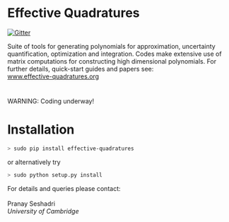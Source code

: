# Effective Quadratures
[![Gitter](https://badges.gitter.im/gitterHQ/gitter.svg)](https://gitter.im/Effective-Quadratures)

Suite of tools for generating polynomials for approximation, uncertainty quantification, optimization and integration. Codes make extensive use of matrix computations for constructing high dimensional polynomials. For further details, quick-start guides and papers see:
<br>
www.effective-quadratures.org
<br>
#

WARNING: Coding underway!<br>

# Installation

```bash
> sudo pip install effective-quadratures
```
or alternatively try
```bash
> sudo python setup.py install
```

For details and queries please contact:<br>
<br>
Pranay Seshadri <br>
*University of Cambridge* <br>



